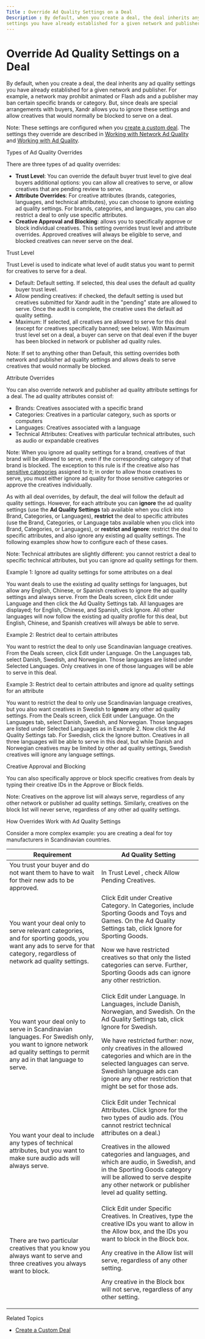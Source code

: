 ```yaml
---
Title : Override Ad Quality Settings on a Deal
Description : By default, when you create a deal, the deal inherits any ad quality
settings you have already established for a given network and publisher.
---
```



# Override Ad Quality Settings on a Deal



By default, when you create a deal, the deal inherits any ad quality
settings you have already established for a given network and publisher.
For example, a network may prohibit animated or Flash ads and a
publisher may ban certain specific brands or category. But, since deals
are special arrangements with buyers, Xandr
allows you to ignore these settings and allow creatives that would
normally be blocked to serve on a deal.



Note: These settings are configured
when you
<a href="create-a-custom-deal.html" class="xref">create a custom
deal</a>. The settings they override are described in
<a href="working-with-network-ad-quality.html" class="xref">Working with
Network Ad Quality</a> and
<a href="working-with-publisher-ad-quality.html" class="xref">Working
with Ad Quality</a>.



Types of Ad Quality Overrides

There are three types of ad quality overrides:

- **Trust Level**: You can override the default buyer trust level to
  give deal buyers additional options: you can allow all creatives to
  serve, or allow creatives that are pending review to serve.
- **Attribute Overrides**: For creative attributes (brands, categories,
  languages, and technical attributes), you can choose to ignore
  existing ad quality settings. For brands, categories, and languages,
  you can also restrict a deal to only use specific attributes.
- **Creative Approval and Blocking**: allows you to specifically approve
  or block individual creatives. This setting overrides trust level and
  attribute overrides. Approved creatives will always be eligible to
  serve, and blocked creatives can never serve on the deal.

Trust Level

Trust Level is used to indicate what level of audit status you want to
permit for creatives to serve for a deal.

- Default: Default setting. If
  selected, this deal uses the default ad quality buyer trust level.
- Allow pending creatives: if checked,
  the default setting is used but creatives submitted for
  Xandr audit in the "pending" state are allowed
  to serve. Once the audit is complete, the creative uses the default ad
  quality setting.
- Maximum: If selected, all creatives
  are allowed to serve for this deal (except for creatives specifically
  banned; see below). With Maximum
  trust level set on a deal, a buyer can serve on that deal even if the
  buyer has been blocked in network or publisher ad quality rules.



Note: If set to anything other than
Default, this setting overrides both network and publisher ad quality
settings and allows deals to serve creatives that would normally be
blocked.



Attribute Overrides

You can also override network and publisher ad quality attribute
settings for a deal. The ad quality attributes consist of:

- Brands: Creatives associated with a
  specific brand
- Categories: Creatives in a
  particular category, such as sports or computers
- Languages: Creatives associated with
  a language
- Technical Attributes: Creatives with
  particular technical attributes, such as audio or expandable creatives



Note: When you ignore ad quality
settings for a brand, creatives of that brand will be allowed to serve,
even if the corresponding category of that brand is blocked. The
exception to this rule is if the creative also has
<a href="self-auditing-creatives.html" class="xref"
title="When adding creatives to Xandr, it&#39;s to your advantage to submit each creative to Xandr for human auditing. The manual audit process includes checking technical attributes, sensitive categories, offer category, brand, and language to enable seller protection features on the platform.">sensitive
categories</a> assigned to it; in order to allow those creatives to
serve, you must either ignore ad quality for those sensitive categories
or approve the creatives individually.



As with all deal overrides, by default, the deal will follow the default
ad quality settings. However, for each attribute you can **ignore** the
ad quality settings (use the **Ad Quality Settings** tab available when
you click into Brand,
Categories, or
Languages), **restrict** the deal to
specific attributes (use the Brand,
Categories, or
Language tabs available when you click
into Brand,
Categories, or
Languages), or **restrict and
ignore**: restrict the deal to specific attributes, and also ignore any
existing ad quality settings. The following examples show how to
configure each of these cases.



Note: Technical attributes are slightly
different: you cannot restrict a deal to specific technical attributes,
but you can ignore ad quality settings for them.



Example 1: Ignore ad quality settings for some attributes on a deal

You want deals to use the existing ad quality settings for languages,
but allow any English, Chinese, or Spanish creatives to ignore the ad
quality settings and always serve. From the Deals screen, click
Edit under Language and then click the
Ad Quality Settings tab. All languages
are displayed; for English, Chinese, and Spanish, click
Ignore. All other languages will now
follow the existing ad quality profile for this deal, but English,
Chinese, and Spanish creatives will always be able to serve.

Example 2: Restrict deal to certain attributes

You want to restrict the deal to only use Scandinavian language
creatives. From the Deals screen, click
Edit under Language. On the
Languages tab, select Danish, Swedish,
and Norwegian. Those languages are listed under Selected Languages. Only
creatives in one of those languages will be able to serve in this deal.

Example 3: Restrict deal to certain attributes and ignore ad quality
settings for an attribute

You want to restrict the deal to only use Scandinavian language
creatives, but you also want creatives in Swedish to **ignore** any
other ad quality settings. From the Deals screen, click
Edit under Language. On the Languages
tab, select Danish, Swedish, and Norwegian. Those languages are listed
under Selected Languages as in Example
2. Now click the Ad Quality Settings
tab. For Swedish, click the Ignore
button. Creatives in all three languages will be able to serve in this
deal, but while Danish and Norwegian creatives may be limited by other
ad quality settings, Swedish creatives will ignore any language
settings.

Creative Approval and Blocking

You can also specifically approve or block specific creatives from deals
by typing their creative IDs in the
Approve or
Block fields.



Note: Creatives on the approve list
will always serve, regardless of any other network or publisher ad
quality settings. Similarly, creatives on the block list will never
serve, regardless of any other ad quality settings.



How Overrides Work with Ad Quality Settings

Consider a more complex example: you are creating a deal for toy
manufacturers in Scandinavian countries.

<table class="table">
<thead class="thead">
<tr class="header row">
<th id="ID-00000e37__entry__1" class="entry">Requirement</th>
<th id="ID-00000e37__entry__2" class="entry">Ad Quality Setting</th>
</tr>
</thead>
<tbody class="tbody">
<tr class="odd row">
<td class="entry" headers="ID-00000e37__entry__1">You trust your buyer
and do not want them to have to wait for their new ads to be
approved.</td>
<td class="entry" headers="ID-00000e37__entry__2">In <span
class="ph uicontrol">Trust Level , check Allow Pending
Creatives.</td>
</tr>
<tr class="even row">
<td class="entry" headers="ID-00000e37__entry__1">You want your deal
only to serve relevant categories, and for sporting goods, you want any
ads to serve for that category, regardless of network ad quality
settings.</td>
<td class="entry" headers="ID-00000e37__entry__2">Click <span
class="ph uicontrol">Edit under <span
class="ph uicontrol">Creative Category. In <span
class="ph uicontrol">Categories, include Sporting Goods and Toys
and Games. On the Ad Quality Settings
tab, click Ignore for Sporting Goods.
<p>Now we have restricted creatives so that only the listed categories
can serve. Further, Sporting Goods ads can ignore any other
restriction.</p></td>
</tr>
<tr class="odd row">
<td class="entry" headers="ID-00000e37__entry__1">You want your deal
only to serve in Scandinavian languages. For Swedish only, you want to
ignore network ad quality settings to permit any ad in that language to
serve.</td>
<td class="entry" headers="ID-00000e37__entry__2">Click <span
class="ph uicontrol">Edit under <span
class="ph uicontrol">Language. In <span
class="ph uicontrol">Languages, include Danish, Norwegian, and
Swedish. On the Ad Quality Settings
tab, click Ignore for Swedish.
<p>We have restricted further: now, only creatives in the allowed
categories and which are in the selected languages can serve. Swedish
language ads can ignore any other restriction that might be set for
those ads.</p></td>
</tr>
<tr class="even row">
<td class="entry" headers="ID-00000e37__entry__1">You want your deal to
include any types of technical attributes, but you want to make sure
audio ads will always serve.</td>
<td class="entry" headers="ID-00000e37__entry__2">Click <span
class="ph uicontrol">Edit under <span
class="ph uicontrol">Technical Attributes. Click <span
class="ph uicontrol">Ignore for the two types of audio ads. (You
cannot restrict technical attributes on a deal.)
<p>Creatives in the allowed categories and languages, and which are
audio, in Swedish, and in the Sporting Goods category will be allowed to
serve despite any other network or publisher level ad quality
setting.</p></td>
</tr>
<tr class="odd row">
<td class="entry" headers="ID-00000e37__entry__1">There are two
particular creatives that you know you always want to serve and three
creatives you always want to block.</td>
<td class="entry" headers="ID-00000e37__entry__2">Click <span
class="ph uicontrol">Edit under <span
class="ph uicontrol">Specific Creatives. In Creatives, type the
creative IDs you want to allow in the <span
class="ph uicontrol">Allow box, and the IDs you want to block in
the Block box.
<p>Any creative in the Allow list will serve, regardless of any other
setting.</p>
<p>Any creative in the Block box will not serve, regardless of any other
setting.</p></td>
</tr>
</tbody>
</table>

Related Topics

- <a href="create-a-custom-deal.html" class="xref">Create a Custom
  Deal</a>




